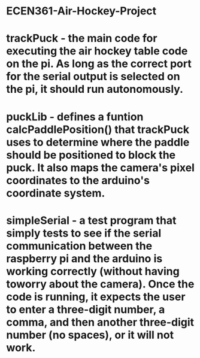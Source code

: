 # ECEN361-Air-Hockey-Project

# trackPuck - the main code for executing the air hockey table code on the pi. As long as the correct port for the serial output is selected on the pi, it should run autonomously. 
# puckLib - defines a funtion calcPaddlePosition() that trackPuck uses to determine where the paddle should be positioned to block the puck. It also maps the camera's pixel coordinates to the arduino's coordinate system.
# simpleSerial - a test program that simply tests to see if the serial communication between the raspberry pi and the arduino is working correctly (without having toworry about the camera). Once the code is running, it expects the user to enter a three-digit number, a comma, and then another three-digit number (no spaces), or it will not work. 

